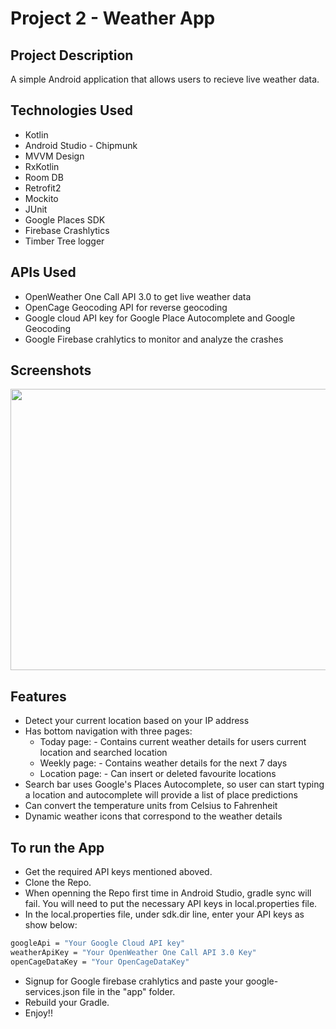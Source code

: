 # Project 2 - Weather App

## Project Description
A simple Android application that allows users to recieve live weather data.

## Technologies Used
* Kotlin
* Android Studio - Chipmunk
* MVVM Design
* RxKotlin
* Room DB 
* Retrofit2 
* Mockito
* JUnit 
* Google Places SDK 
* Firebase Crashlytics
* Timber Tree logger

## APIs Used
* OpenWeather One Call API 3.0 to get live weather data
* OpenCage Geocoding API for reverse geocoding
* Google cloud API key for Google Place Autocomplete and Google Geocoding
* Google Firebase crahlytics to monitor and analyze the crashes

## Screenshots

<img src = "https://github.com/SuneelKM/AndroidWeatherApp/blob/master/Screenshot/image.png" width=1200 height=450>

## Features
* Detect your current location based on your IP address
* Has bottom navigation with three pages:
  - Today page: - Contains current weather details for users current location and searched location
  - Weekly page: - Contains weather details for the next 7 days
  - Location page: - Can insert or deleted favourite locations
* Search bar uses Google's Places Autocomplete, so user can start typing a location and autocomplete will provide a list of place predictions
* Can convert the temperature units from Celsius to Fahrenheit
* Dynamic weather icons that correspond to the weather details


## To run the App
* Get the required API keys mentioned aboved.
* Clone the Repo.
* When openning the Repo first time in Android Studio, gradle sync will fail. You will need to put the necessary API keys in local.properties file.
* In the local.properties file, under sdk.dir line, enter your API keys as show below:
```bash
googleApi = "Your Google Cloud API key"
weatherApiKey = "Your OpenWeather One Call API 3.0 Key"
openCageDataKey = "Your OpenCageDataKey"
```
* Signup for Google firebase crahlytics and paste your google-services.json file in the "app" folder.
* Rebuild your Gradle.
* Enjoy!!
